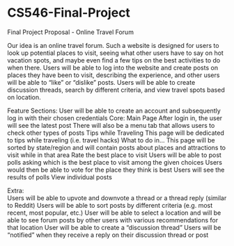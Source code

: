 # CS546-Final-Project

Final Project Proposal - Online Travel Forum

Our idea is an online travel forum. Such a website is designed for users to look up potential places to visit, seeing what other users have to say on hot vacation spots, and maybe even find a few tips on the best activities to do when there. Users will be able to log into the website and create posts on places they have been to visit, describing the experience, and other users will be able to “like” or “dislike” posts. Users will be able to create discussion threads, search by different criteria, and view travel spots based on location.

Feature Sections: 
User will be able to create an account and subsequently log in with their chosen credentials
Core:
Main Page 
After login in, the user will see the latest post
There will also be a menu tab that allows users to check other types of posts 
Tips while Traveling 
This page will be dedicated to tips while traveling (i.e. travel hacks) 
What to do in…
This page will be sorted by state/region and will contain posts about places and attractions to visit while in that area
Rate the best place to visit 
Users will be able to post polls asking which is the best place to visit among the given choices 
Users would then be able to vote for the place they think is best 
Users will see the results of polls 
View individual posts 

Extra:   
Users will be able to upvote and downvote a thread or a thread reply (similar to Reddit)
Users will be able to sort posts by different criteria (e.g. most recent, most popular, etc.)
User will be able to select a location and will be able to see forum posts by other users with various recommendations for that location
User will be able to create a “discussion thread”
Users will be “notified” when they receive a reply on their discussion thread or post
